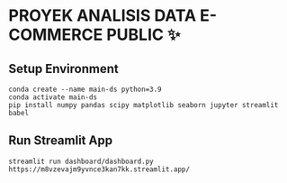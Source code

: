 # PROYEK ANALISIS DATA E-COMMERCE PUBLIC ✨

## Setup Environment
```
conda create --name main-ds python=3.9
conda activate main-ds
pip install numpy pandas scipy matplotlib seaborn jupyter streamlit babel
```

## Run Streamlit App
```
streamlit run dashboard/dashboard.py
https://m8vzevajm9yvnce3kan7kk.streamlit.app/
```

